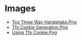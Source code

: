 # Images

- [Tcp Three Way Handshake.Png](tcp-three-way-handshake.png)
- [Tfo Cookie Generation.Png](tfo-cookie-generation.png)
- [Using Tfo Cookie.Png](using-tfo-cookie.png)
